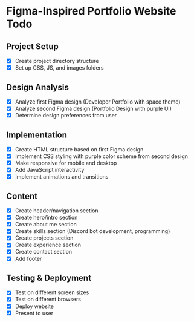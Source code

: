 # Figma-Inspired Portfolio Website Todo

## Project Setup
- [x] Create project directory structure
- [x] Set up CSS, JS, and images folders

## Design Analysis
- [x] Analyze first Figma design (Developer Portfolio with space theme)
- [x] Analyze second Figma design (Portfolio Design with purple UI)
- [x] Determine design preferences from user

## Implementation
- [x] Create HTML structure based on first Figma design
- [x] Implement CSS styling with purple color scheme from second design
- [x] Make responsive for mobile and desktop
- [x] Add JavaScript interactivity
- [x] Implement animations and transitions

## Content
- [x] Create header/navigation section
- [x] Create hero/intro section
- [x] Create about me section
- [x] Create skills section (Discord bot development, programming)
- [x] Create projects section
- [x] Create experience section
- [x] Create contact section
- [x] Add footer

## Testing & Deployment
- [x] Test on different screen sizes
- [x] Test on different browsers
- [x] Deploy website
- [x] Present to user
